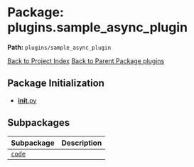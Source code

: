 # Package: plugins.sample_async_plugin

**Path:** `plugins/sample_async_plugin`

[Back to Project Index](../../../index.md)
[Back to Parent Package plugins](../index.md)

## Package Initialization
- [__init__.py](init.md)

## Subpackages

| Subpackage | Description |
| --- | --- |
| [`code`](code/index.md) |  |
